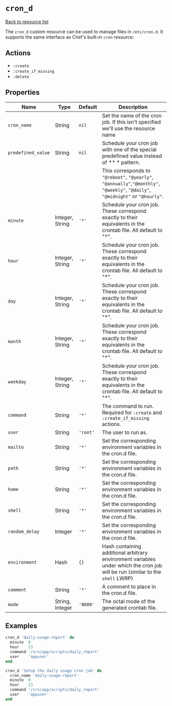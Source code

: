 # `cron_d`

[Back to resource list](../README.md#resources)

The `cron_d` custom resource can be used to manage files in `/etc/cron.d`. It supports the same interface as Chef's built-in `cron` resource:

## Actions

- `:create`
- `:create_if_missing`
- `:delete`

## Properties

| Name               | Type            | Default  | Description                                                                                                                      |
| ------------------ | --------------- | -------- | -------------------------------------------------------------------------------------------------------------------------------- |
| `cron_name`        | String          | `nil`    | Set the name of the cron job. If this isn't specified we'll use the resource name                                                |
| `predefined_value` | String          | `nil`    | Schedule your cron job with one of the special predefined value instead of _**_ * pattern.                                       |
|                    |                 |          | This corresponds to `"@reboot"`, `"@yearly"`, `"@annually"`,`"@monthly"`, `"@weekly"`, `"@daily"`, `"@midnight"` or `"@hourly"`. |
| `minute`           | Integer, String | `'*'`    | Schedule your cron job. These correspond exactly to their equivalents in the crontab file. All default to "\*".                  |
| `hour`             | Integer, String | `'*'`    | Schedule your cron job. These correspond exactly to their equivalents in the crontab file. All default to "\*".                  |
| `day`              | Integer, String | `'*'`    | Schedule your cron job. These correspond exactly to their equivalents in the crontab file. All default to "\*".                  |
| `month`            | Integer, String | `'*'`    | Schedule your cron job. These correspond exactly to their equivalents in the crontab file. All default to "\*".                  |
| `weekday`          | Integer, String | `'*'`    | Schedule your cron job. These correspond exactly to their equivalents in the crontab file. All default to "\*".                  |
| `command`          | String          | `'*'`    | The command to run. Required for `:create` and `:create_if_missing` actions.                                                     |
| `user`             | String          | `'root'` | The user to run as.                                                                                                              |
| `mailto`           | String          | `'*'`    | Set the corresponding environment variables in the cron.d file.                                                                  |
| `path`             | String          | `'*'`    | Set the corresponding environment variables in the cron.d file.                                                                  |
| `home`             | String          | `'*'`    | Set the corresponding environment variables in the cron.d file.                                                                  |
| `shell`            | String          | `'*'`    | Set the corresponding environment variables in the cron.d file.                                                                  |
| `random_delay`     | Integer         | `'*'`    | Set the corresponding environment variables in the cron.d file.                                                                  |
| `environment`      | Hash            | `{}`     | Hash containing additional arbitrary environment variables under which the cron job will be run (similar to the `shell` LWRP)    |
| `comment`          | String          | `'*'`    | A comment to place in the cron.d file.                                                                                           |
| `mode`             | String, Integer | `'0600'` | The octal mode of the generated crontab file.                                                                                    |

## Examples

```ruby
cron_d 'daily-usage-report' do
  minute  0
  hour    23
  command '/srv/app/scripts/daily_report'
  user    'appuser'
end
```

```ruby
cron_d 'Setup the daily usage cron job' do
  cron_name 'daily-usage-report'
  minute  0
  hour    23
  command '/srv/app/scripts/daily_report'
  user    'appuser'
end
```

